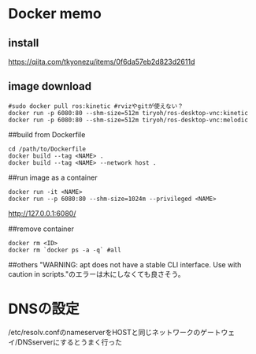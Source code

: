 # Docker memo

## install
https://qiita.com/tkyonezu/items/0f6da57eb2d823d2611d


## image download
```
#sudo docker pull ros:kinetic #rvizやgitが使えない？
docker run -p 6080:80 --shm-size=512m tiryoh/ros-desktop-vnc:kinetic
docker run -p 6080:80 --shm-size=512m tiryoh/ros-desktop-vnc:melodic
```

##build from Dockerfile
```
cd /path/to/Dockerfile
docker build --tag <NAME> .
docker build --tag <NAME> --network host .
```

##run image as a container
```
docker run -it <NAME>
docker run --p 6080:80 --shm-size=1024m --privileged <NAME>
```

http://127.0.0.1:6080/

##remove container
```
docker rm <ID>
docker rm `docker ps -a -q` #all
```

##others
"WARNING: apt does not have a stable CLI interface. Use with caution in scripts."のエラーは木にしなくても良さそう。


# DNSの設定
/etc/resolv.confのnameserverをHOSTと同じネットワークのゲートウェイ/DNSserverにするとうまく行った



